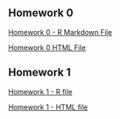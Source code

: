 ## Homework 0

[Homework 0 - R Markdown File](Hw-0/markdown.rmd)

[Homework 0 HTML File](Hw-0/markdown.html)


## Homework 1

[Homework 1 - R file](Hw-1/hw1.R)

[Homework 1 - HTML file](Hw-1/Hw-1-IE-582.html)